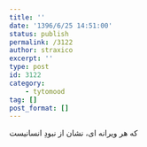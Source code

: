 ```yaml
---
title: ''
date: '1396/6/25 14:51:00'
status: publish
permalink: /3122
author: straxico
excerpt: ''
type: post
id: 3122
category:
    - tytomood
tag: []
post_format: []
---
```

که هر ویرانه ای، نشان از نبودِ انسانیست